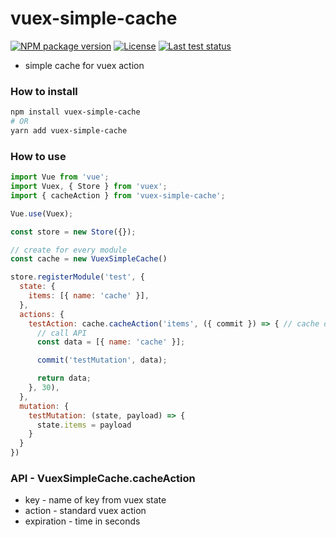 # vuex-simple-cache

[![NPM package version][npm]](https://www.npmjs.com/package/@vencakrecl/vuex-simple-cache)
[![License][license]](https://github.com/VencaKrecl/vuex-simple-cache/blob/master/LICENSE)
[![Last test status][ci]](https://github.com/VencaKrecl/vuex-simple-cache/actions?query=workflow%3ACI)

* simple cache for vuex action

### How to install
```bash
npm install vuex-simple-cache
# OR
yarn add vuex-simple-cache
```

### How to use
```js
import Vue from 'vue';
import Vuex, { Store } from 'vuex';
import { cacheAction } from 'vuex-simple-cache';

Vue.use(Vuex);

const store = new Store({});

// create for every module
const cache = new VuexSimpleCache()

store.registerModule('test', {
  state: {
    items: [{ name: 'cache' }],
  },
  actions: {
    testAction: cache.cacheAction('items', ({ commit }) => { // cache data for 30 seconds
      // call API
      const data = [{ name: 'cache' }];

      commit('testMutation', data);

      return data;
    }, 30),
  },
  mutation: {
    testMutation: (state, payload) => {
      state.items = payload
    } 
  }
})
```

### API - VuexSimpleCache.cacheAction
* key - name of key from vuex state
* action - standard vuex action
* expiration - time in seconds 

[npm]: https://img.shields.io/npm/v/@vencakrecl/vuex-simple-cache.svg?style=flat-square
[license]: https://img.shields.io/npm/l/@vencakrecl/vuex-simple-cache.svg?style=flat-square
[ci]: https://img.shields.io/github/workflow/status/VencaKrecl/vuex-simple-cache/CI
